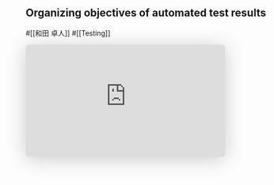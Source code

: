 ## Organizing objectives of automated test results
#[[和田 卓人]] #[[Testing]]

<iframe class="speakerdeck-iframe" frameborder="0" src="https://speakerdeck.com/player/45a882b18b79496e86ff3ff17e640f37" title="自動テスト実行結果の目的を整理する / Organizing objectives of automated test results" allowfullscreen="true" style="border: 0px; background: padding-box padding-box rgba(0, 0, 0, 0.1); margin: 0px; padding: 0px; border-radius: 6px; box-shadow: rgba(0, 0, 0, 0.2) 0px 5px 40px; width: 80%; height: auto; aspect-ratio: 560 / 315;" data-ratio="1.7777777777777777"></iframe>